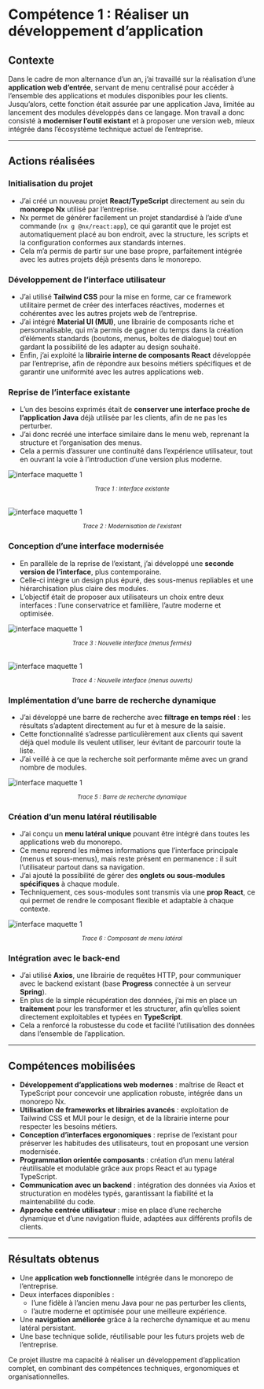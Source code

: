 # Compétence 1 : Réaliser un développement d’application

## Contexte
Dans le cadre de mon alternance d’un an, j’ai travaillé sur la réalisation d’une **application web d’entrée**, servant de menu centralisé pour accéder à l’ensemble des applications et modules disponibles pour les clients.  
Jusqu’alors, cette fonction était assurée par une application Java, limitée au lancement des modules développés dans ce langage. Mon travail a donc consisté à **moderniser l’outil existant** et à proposer une version web, mieux intégrée dans l’écosystème technique actuel de l’entreprise.

---

## Actions réalisées

### Initialisation du projet
- J’ai créé un nouveau projet **React/TypeScript** directement au sein du **monorepo Nx** utilisé par l’entreprise.  
- Nx permet de générer facilement un projet standardisé à l’aide d’une commande (`nx g @nx/react:app`), ce qui garantit que le projet est automatiquement placé au bon endroit, avec la structure, les scripts et la configuration conformes aux standards internes.  
- Cela m’a permis de partir sur une base propre, parfaitement intégrée avec les autres projets déjà présents dans le monorepo.  

### Développement de l’interface utilisateur
- J’ai utilisé **Tailwind CSS** pour la mise en forme, car ce framework utilitaire permet de créer des interfaces réactives, modernes et cohérentes avec les autres projets web de l’entreprise.  
- J’ai intégré **Material UI (MUI)**, une librairie de composants riche et personnalisable, qui m’a permis de gagner du temps dans la création d’éléments standards (boutons, menus, boîtes de dialogue) tout en gardant la possibilité de les adapter au design souhaité.  
- Enfin, j’ai exploité la **librairie interne de composants React** développée par l’entreprise, afin de répondre aux besoins métiers spécifiques et de garantir une uniformité avec les autres applications web.

### Reprise de l’interface existante
- L’un des besoins exprimés était de **conserver une interface proche de l’application Java** déjà utilisée par les clients, afin de ne pas les perturber.  
- J’ai donc recréé une interface similaire dans le menu web, reprenant la structure et l’organisation des menus.  
- Cela a permis d’assurer une continuité dans l’expérience utilisateur, tout en ouvrant la voie à l’introduction d’une version plus moderne.

![interface maquette 1](/portfolio/images/maq1-existant.png)
<figcaption align="center"><small><em>Trace 1 : Interface existante</em></small></figcaption><br>

![interface maquette 1](/portfolio/images/maq1.png)
<figcaption align="center"><small><em>Trace 2 : Modernisation de l'existant</em></small></figcaption>

### Conception d’une interface modernisée
- En parallèle de la reprise de l’existant, j’ai développé une **seconde version de l’interface**, plus contemporaine.  
- Celle-ci intègre un design plus épuré, des sous-menus repliables et une hiérarchisation plus claire des modules.  
- L’objectif était de proposer aux utilisateurs un choix entre deux interfaces : l’une conservatrice et familière, l’autre moderne et optimisée.  

![interface maquette 1](/portfolio/images/maq2-ferme.png)
<figcaption align="center"><small><em>Trace 3 : Nouvelle interface (menus fermés)</em></small></figcaption><br>

![interface maquette 1](/portfolio/images/maq2-ouvert.png)
<figcaption align="center"><small><em>Trace 4 : Nouvelle interface (menus ouverts)</em></small></figcaption>

### Implémentation d’une barre de recherche dynamique
- J’ai développé une barre de recherche avec **filtrage en temps réel** : les résultats s’adaptent directement au fur et à mesure de la saisie.  
- Cette fonctionnalité s’adresse particulièrement aux clients qui savent déjà quel module ils veulent utiliser, leur évitant de parcourir toute la liste.  
- J’ai veillé à ce que la recherche soit performante même avec un grand nombre de modules.  

![interface maquette 1](/portfolio/images/barre-recherche.png)
<figcaption align="center"><small><em>Trace 5 : Barre de recherche dynamique</em></small></figcaption>

### Création d’un menu latéral réutilisable
- J’ai conçu un **menu latéral unique** pouvant être intégré dans toutes les applications web du monorepo.  
- Ce menu reprend les mêmes informations que l’interface principale (menus et sous-menus), mais reste présent en permanence : il suit l’utilisateur partout dans sa navigation.  
- J’ai ajouté la possibilité de gérer des **onglets ou sous-modules spécifiques** à chaque module.  
- Techniquement, ces sous-modules sont transmis via une **prop React**, ce qui permet de rendre le composant flexible et adaptable à chaque contexte.  

![interface maquette 1](/portfolio/images/menu-lateral.png)
<figcaption align="center"><small><em>Trace 6 : Composant de menu latéral</em></small></figcaption>

### Intégration avec le back-end
- J’ai utilisé **Axios**, une librairie de requêtes HTTP, pour communiquer avec le backend existant (base **Progress** connectée à un serveur **Spring**).  
- En plus de la simple récupération des données, j’ai mis en place un **traitement** pour les transformer et les structurer, afin qu’elles soient directement exploitables et typées en **TypeScript**.  
- Cela a renforcé la robustesse du code et facilité l’utilisation des données dans l’ensemble de l’application.  

---

## Compétences mobilisées

- **Développement d’applications web modernes** : maîtrise de React et TypeScript pour concevoir une application robuste, intégrée dans un monorepo Nx.  
- **Utilisation de frameworks et librairies avancés** : exploitation de Tailwind CSS et MUI pour le design, et de la librairie interne pour respecter les besoins métiers.  
- **Conception d’interfaces ergonomiques** : reprise de l’existant pour préserver les habitudes des utilisateurs, tout en proposant une version modernisée.  
- **Programmation orientée composants** : création d’un menu latéral réutilisable et modulable grâce aux props React et au typage TypeScript.  
- **Communication avec un backend** : intégration des données via Axios et structuration en modèles typés, garantissant la fiabilité et la maintenabilité du code.  
- **Approche centrée utilisateur** : mise en place d’une recherche dynamique et d’une navigation fluide, adaptées aux différents profils de clients.  

---

## Résultats obtenus

- Une **application web fonctionnelle** intégrée dans le monorepo de l’entreprise.  
- Deux interfaces disponibles :  
  - l’une fidèle à l’ancien menu Java pour ne pas perturber les clients,  
  - l’autre moderne et optimisée pour une meilleure expérience.  
- Une **navigation améliorée** grâce à la recherche dynamique et au menu latéral persistant.  
- Une base technique solide, réutilisable pour les futurs projets web de l’entreprise.  

Ce projet illustre ma capacité à réaliser un développement d’application complet, en combinant des compétences techniques, ergonomiques et organisationnelles.
